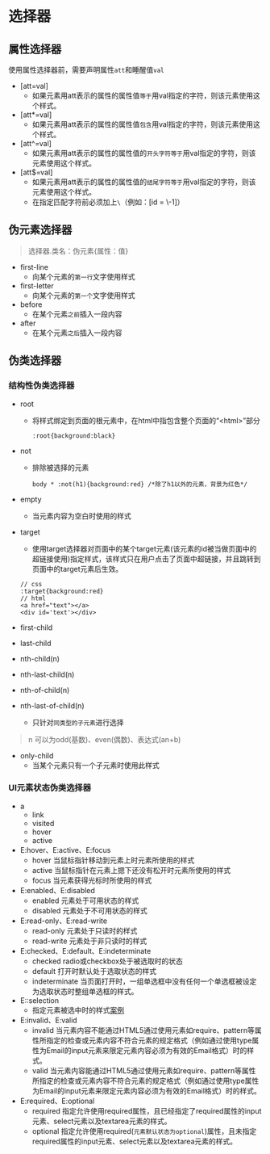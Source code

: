 # 选择器
## 属性选择器
 使用属性选择器前，需要声明属性`att`和睡醒值`val`
 * \[att=val]
    * 如果元素用att表示的属性的属性值`等于`用val指定的字符，则该元素使用这个样式。
 * \[att*=val]
    * 如果元素用att表示的属性的属性值`包含`用val指定的字符，则该元素使用这个样式。
 * \[att^=val]
    * 如果元素用att表示的属性的属性值的`开头字符等于`用val指定的字符，则该元素使用这个样式。
 * \[att$=val]
    * 如果元素用att表示的属性的属性值的`结尾字符等于`用val指定的字符，则该元素使用这个样式。
    * 在指定匹配字符前必须加上`\`（例如：\[id = \\-1]）

## 伪元素选择器
 > 选择器.类名：伪元素{属性：值}
* first-line
    * 向某个元素的`第一行`文字使用样式
* first-letter
    * 向某个元素的`第一个`文字使用样式
* before
    * 在某个元素`之前`插入一段内容
* after
    * 在某个元素`之后`插入一段内容
## 伪类选择器
### 结构性伪类选择器
* root
    * 将样式绑定到页面的根元素中，在html中指包含整个页面的“\<html>”部分
        ```
        :root{background:black}
        ```
* not
    * 排除被选择的元素
        ```
        body * :not(h1){background:red} /*除了h1以外的元素，背景为红色*/
        ```
* empty
    * 当元素内容为空白时使用的样式
* target
    * 使用target选择器对页面中的某个target元素(该元素的id被当做页面中的超链接使用)指定样式，该样式只在用户点击了页面中超链接，并且跳转到页面中的target元素后生效。
    ```
    // css
    :target{background:red}
    // html
    <a href="text"></a>
    <div id='text'></div>
    ```
* first-child
* last-child
* nth-child(n)
* nth-last-child(n)

* nth-of-child(n)
* nth-last-of-child(n)
    * 只针对`同类型的子元素`进行选择
> n 可以为odd(基数)、even(偶数)、表达式(an+b)
* only-child
    * 当某个元素只有一个子元素时使用此样式

### UI元素状态伪类选择器
* a
    * link
    * visited
    * hover
    * active
* E:hover、E:active、E:focus
    * hover  当鼠标指针移动到元素上时元素所使用的样式
    * active 当鼠标指针在元素上摁下还没有松开时元素所使用的样式
    * focus  当元素获得光标时所使用的样式
* E:enabled、E:disabled
    * enabled  元素处于可用状态的样式
    * disabled 元素处于不可用状态的样式
* E:read-only、E:read-write
    * read-only  元素处于只读时的样式
    * read-write 元素处于非只读时的样式
* E:checked、E:default、E:indeterminate
    * checked radio或checkbox处于被选取时的状态
    * default 打开时默认处于选取状态的样式
    * indeterminate 当页面打开时，一组单选框中没有任何一个单选框被设定为选取状态时整组单选框的样式。
* E::selection
    * 指定元素被选中时的样式[案例](https://github.com/bevexed/css_learning/blob/master/%E9%80%89%E6%8B%A9%E5%99%A8/selection.html)
* E:invalid、E:valid
    * invalid 当元素内容不能通过HTML5通过使用元素如require、pattern等属性所指定的检查或元素内容不符合元素的规定格式（例如通过使用type属性为Email的input元素来限定元素内容必须为有效的Email格式）时的样式。
    * valid   当元素内容能通过HTML5通过使用元素如require、pattern等属性所指定的检查或元素内容不符合元素的规定格式（例如通过使用type属性为Email的input元素来限定元素内容必须为有效的Email格式）时的样式。
* E:required、E:optional
    * required 指定允许使用required属性，且已经指定了required属性的input元素、select元素以及textarea元素的样式。
    * optional 指定允许使用required(`元素默认状态为optional`)属性，且未指定required属性的input元素、select元素以及textarea元素的样式。
